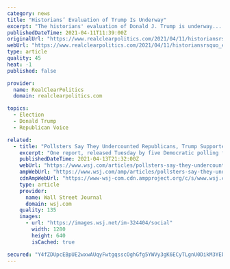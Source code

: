 ```yaml
---
category: news
title: "Historians’ Evaluation of Trump Is Underway"
excerpt: "The historians' evaluation of Donald J. Trump is underway.... Read Full Article »"
publishedDateTime: 2021-04-11T11:39:00Z
originalUrl: "https://www.realclearpolitics.com/2021/04/11/historiansrsquo_evaluation_of_trump_is_underway_540245.html#!"
webUrl: "https://www.realclearpolitics.com/2021/04/11/historiansrsquo_evaluation_of_trump_is_underway_540245.html#!"
type: article
quality: 45
heat: -1
published: false

provider:
  name: RealClearPolitics
  domain: realclearpolitics.com

topics:
  - Election
  - Donald Trump
  - Republican Voice

related:
  - title: "Pollsters Say They Undercounted Republicans, Trump Supporters in 2020"
    excerpt: "One report, released Tuesday by five Democratic polling firms, finds that their surveys undercounted voters who viewed former President Donald Trump as “presidential.’’ Another, by the nonpartisan Pew Research Center, concluded that obtaining the ..."
    publishedDateTime: 2021-04-13T21:32:00Z
    webUrl: "https://www.wsj.com/articles/pollsters-say-they-undercounted-republicans-trump-supporters-in-2020-11618353142"
    ampWebUrl: "https://www.wsj.com/amp/articles/pollsters-say-they-undercounted-republicans-trump-supporters-in-2020-11618353142"
    cdnAmpWebUrl: "https://www-wsj-com.cdn.ampproject.org/c/s/www.wsj.com/amp/articles/pollsters-say-they-undercounted-republicans-trump-supporters-in-2020-11618353142"
    type: article
    provider:
      name: Wall Street Journal
      domain: wsj.com
    quality: 135
    images:
      - url: "https://images.wsj.net/im-324404/social"
        width: 1280
        height: 640
        isCached: true

secured: "Y4fZDUpcEBpUE2wxwAUqyFwtgqsscOghGfg5YWVy3gK6ECyTLgnU0DikM3YEbacAAMIOHWkSMQ8GYX6bKv2xa0FKTMLvEstOyxNHMtlhmk3KstOHm8cp/qDyPdY16PmgYeRp0X9xjyk/fjqTEOHm0jTkUZlU4jsbZoStJqF6TRUKkKPiqAb1rydF3CiKbovEbgiM7Fn3m1v/ZIYRNoFf+BdMhXp32odT7iZtfc+s77ty93XYGmuHagsX7U8rh+Ml5lGS5b4y9R4/ao/vnmHdg115mvz4DINaGmpJ0A/94IA4G7NgcNpyNqMCLjFFg/DwaGGYGzTKTJ3C+87wRM/Dx88uyX6dn0f5Bb/VFSAp8As=;cFK2ApZ+tMjRLlrRmmtU+Q=="
---
```


